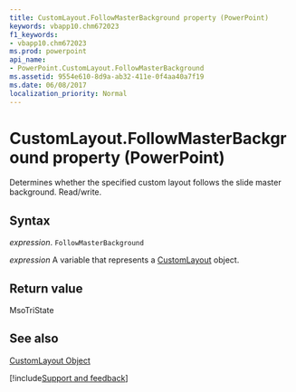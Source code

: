 ```yaml
---
title: CustomLayout.FollowMasterBackground property (PowerPoint)
keywords: vbapp10.chm672023
f1_keywords:
- vbapp10.chm672023
ms.prod: powerpoint
api_name:
- PowerPoint.CustomLayout.FollowMasterBackground
ms.assetid: 9554e610-8d9a-ab32-411e-0f4aa40a7f19
ms.date: 06/08/2017
localization_priority: Normal
---
```



# CustomLayout.FollowMasterBackground property (PowerPoint)

Determines whether the specified custom layout follows the slide master background. Read/write.


## Syntax

_expression_. `FollowMasterBackground`

_expression_ A variable that represents a [CustomLayout](PowerPoint.CustomLayout.md) object.


## Return value

MsoTriState


## See also


[CustomLayout Object](PowerPoint.CustomLayout.md)

[!include[Support and feedback](~/includes/feedback-boilerplate.md)]